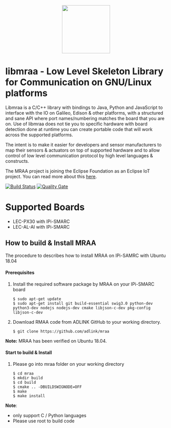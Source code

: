 <p align="center">
  <img src="http://iotdk.intel.com/misc/logos/mraa.png" height="150px" width="auto" algt="Mraa Logo"/>
</p>

libmraa - Low Level Skeleton Library for Communication on GNU/Linux platforms
=============================================================================

Libmraa is a C/C++ library with bindings to Java, Python and JavaScript to
interface with the IO on Galileo, Edison & other platforms, with a structured
and sane API where port names/numbering matches the board that you are on. Use
of libmraa does not tie you to specific hardware with board detection done at
runtime you can create portable code that will work across the supported
platforms.

The intent is to make it easier for developers and sensor manufacturers to map
their sensors & actuators on top of supported hardware and to allow control of
low level communication protocol by high level languages & constructs.

The MRAA project is joining the Eclipse Foundation as an Eclipse IoT project.
You can read more about this [here](https://projects.eclipse.org/proposals/eclipse-mraa).

[![Build Status](https://travis-ci.org/intel-iot-devkit/mraa.svg?branch=master)](https://travis-ci.org/intel-iot-devkit/mraa) [![Quality Gate](https://sonarcloud.io/api/project_badges/measure?project=mraa-master&metric=alert_status)](https://sonarcloud.io/dashboard?id=mraa-master)

Supported Boards
================
* LEC-PX30 with IPi-SMARC
* LEC-AL-AI with IPi-SMARC


## How to build & Install MRAA
The procedure to describes how to install MRAA on IPi-SAMRC with Ubuntu 18.04



#### **Prerequisites**

1. Install the required software package by MRAA on your IPi-SMARC board

   ```
   $ sudo apt-get update
   $ sudo apt-get install git build-essential swig3.0 python-dev python3-dev nodejs nodejs-dev cmake libjson-c-dev pkg-config libjson-c-dev
   ```

2. Download RMAA code from ADLINK GitHub to your working directory.
   ```
   $ git clone https://github.com/adlink/mraa
   ```

**Note:** MRAA has been verified on Ubuntu 18.04.


#### Start to build & Install

1. Please go into mraa folder on your working directory
   ```
   $ cd mraa
   $ mkdir build
   $ cd build
   $ cmake .. -DBUILDSWIGNODE=OFF
   $ make
   $ make install
   ```

**Note**: 
  * only support C / Python languages
  * Please use root to build code








